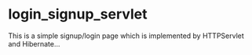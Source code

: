 # login_signup_servlet
This is a simple signup/login page which is implemented by HTTPServlet and Hibernate...
